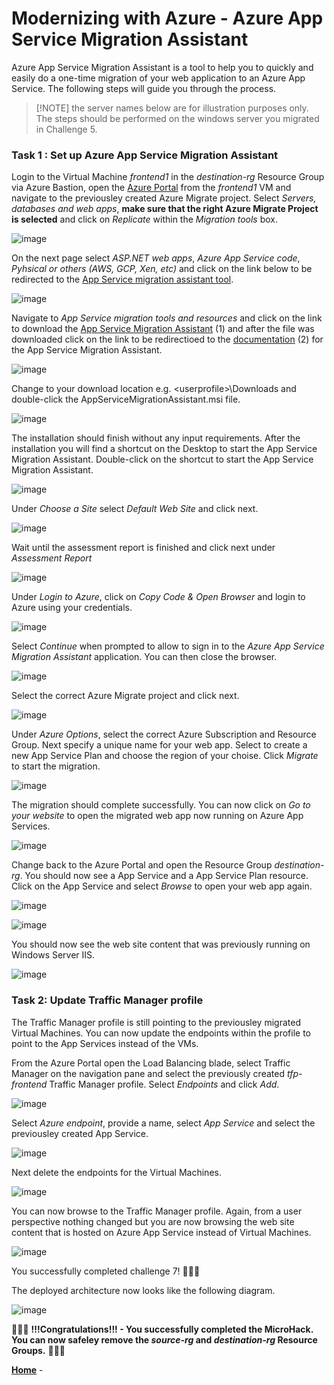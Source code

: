 # Modernizing with Azure - Azure App Service Migration Assistant

Azure App Service Migration Assistant is a tool to help you to quickly and easily do a one-time migration of your web application to an Azure App Service. The following steps will guide you through the process.

> [!NOTE] the server names below are for illustration purposes only. The steps should be performed on the windows server you migrated in Challenge 5.

### **Task 1 : Set up Azure App Service Migration Assistant**

Login to the Virtual Machine _frontend1_ in the _destination-rg_ Resource Group via Azure Bastion, open the [Azure Portal](https://portal.azure.com) from the _frontend1_ VM and navigate to the previousley created Azure Migrate project. Select _Servers, databases and web apps_, **make sure that the right Azure Migrate Project is selected** and click on _Replicate_ within the _Migration tools_ box.

![image](./img/modernize1.png)

On the next page select _ASP.NET web apps_, _Azure App Service code_, _Pyhsical or others (AWS, GCP, Xen, etc)_ and click on the link below to be redirected to the [App Service migration assistant tool](https://learn.microsoft.com/en-us/azure/app-service/app-service-asp-net-migration).

![image](./img/modernize2.png)

Navigate to _App Service migration tools and resources_ and click on the link to download the [App Service Migration Assistant](https://appmigration.microsoft.com/api/download/windows/AppServiceMigrationAssistant.msi) (1) and after the file was downloaded click on the link to be redirectioed to the [documentation](https://github.com/Azure/App-Service-Migration-Assistant/wiki/PowerShell-Scripts) (2) for the App Service Migration Assistant.

![image](./img/modernize3.png)

Change to your download location e.g. \<userprofile\>\\Downloads and double-click the AppServiceMigrationAssistant.msi file.

![image](./img/modernize4.png)

The installation should finish without any input requirements. After the installation you will find a shortcut on the Desktop to start the App Service Migration Assistant. Double-click on the shortcut to start the App Service Migration Assistant.

![image](./img/modernize5.png)

Under _Choose a Site_ select _Default Web Site_ and click next.

![image](./img/modernize6.png)

Wait until the assessment report is finished and click next under _Assessment Report_

![image](./img/modernize7.png)

Under _Login to Azure_, click on _Copy Code & Open Browser_ and login to Azure using your credentials.

![image](./img/modernize8.png)

Select _Continue_ when prompted to allow to sign in to the _Azure App Service Migration Assistant_ application. You can then close the browser.

![image](./img/modernize9.png)

Select the correct Azure Migrate project and click next.

![image](./img/modernize10.png)

Under _Azure Options_, select the correct Azure Subscription and Resource Group. Next specify a unique name for your web app. Select to create a new App Service Plan and choose the region of your choise. Click _Migrate_ to start the migration.

![image](./img/modernize11.png)

The migration should complete successfully. You can now click on _Go to your website_ to open the migrated web app now running on Azure App Services.

![image](./img/modernize12.png)

Change back to the Azure Portal and open the Resource Group _destination-rg_. You should now see a App Service and a App Service Plan resource. Click on the App Service and select _Browse_ to open your web app again.

![image](./img/modernize13.png)

![image](./img/modernize13-1.png)

You should now see the web site content that was previously running on Windows Server IIS.

![image](./img/modernize14.png)

### **Task 2: Update Traffic Manager profile**

The Traffic Manager profile is still pointing to the previousley migrated Virtual Machines. You can now update the endpoints within the profile to point to the App Services instead of the VMs.

From the Azure Portal open the Load Balancing blade, select Traffic Manager on the navigation pane and select the previously created _tfp-frontend_ Traffic Manager profile. Select _Endpoints_ and click _Add_.

![image](./img/tfupdate1.png)

Select _Azure endpoint_, provide a name, select _App Service_ and select the previousley created App Service.

![image](./img/tfupdate2.png)

Next delete the endpoints for the Virtual Machines.

![image](./img/tfupdate3.png)

You can now browse to the Traffic Manager profile. Again, from a user perspective nothing changed but you are now browsing the web site content that is hosted on Azure App Service instead of Virtual Machines.

![image](./img/tfupdate4.png)

You successfully completed challenge 7! 🚀🚀🚀

The deployed architecture now looks like the following diagram.

![image](./img/Challenge-complete.jpg)

🚀🚀🚀 **!!!Congratulations!!! - You successfully completed the MicroHack. You can now safeley remove the _source-rg_ and _destination-rg_ Resource Groups.** 🚀🚀🚀

**[Home](../../Readme.md)** -
